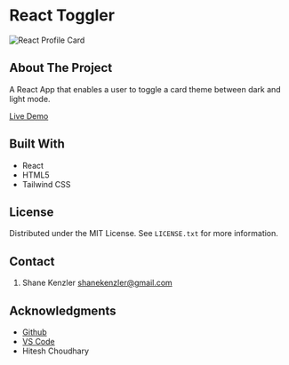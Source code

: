 # React Toggler

![React Profile Card](e-commerce-screenshot.jpg)

## About The Project

A React App that enables a user to toggle a card theme between dark and light mode.

[Live Demo](https://skenzler.github.io/react-theme-toggle/)

## Built With

* React
* HTML5
* Tailwind CSS

## License

Distributed under the MIT License. See `LICENSE.txt` for more information.


## Contact
1. Shane Kenzler <shanekenzler@gmail.com>

## Acknowledgments

* [Github](https://github.com)
* [VS Code](https://code.visualstudio.com)
* Hitesh Choudhary


